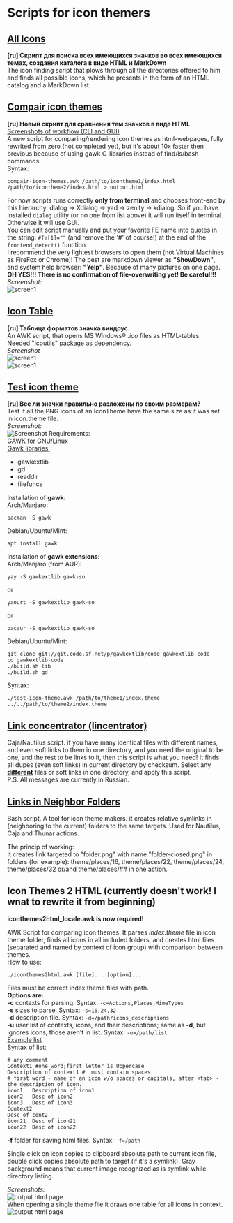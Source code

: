 # Scripts for icon themers

## [All Icons](all_icons/all_icons.awk)
**[ru] Скрипт для поиска всех имеющихся значков во всех имеющихся темах, создания каталога в виде HTML и MarkDown<br>**
The icon finding script that plows through all the directories offered to him and finds all possible icons, which he presents in the form of an HTML catalog and a MarkDown list.

## [Compair icon themes](compair-icon-themes.awk)
**[ru] Новый скрипт для сравнения тем значков в виде HTML**<br>
[Screenshots of workflow (CLI and GUI)](screenshots_cit/README.md)<br>
A new script for comparing/rendering icon themes as html-webpages, fully rewrited from zero (not completed yet), but it's about 10x faster then previous because of using gawk C-libraries instead of find/ls/bash commands.<br>
Syntax:<br>
```
compair-icon-themes.awk /path/to/icontheme1/index.html /path/to/icontheme2/index.html > output.html
```
For now scripts runs correctly **only from terminal** and chooses front-end by this hierarchy: dialog -> Xdialog -> yad -> zenity -> kdialog. So if you have installed `dialog` utility (or no one from list above) it will run itself in terminal. Otherwise it will use GUI.<br>
You can edit script manually and put your favorite FE name into quotes in the string: `#fe[1]=""` (and remove the '#' of course!) at the end of the `frontend_detect()` function.<br>
I recommend the very lightest browsers to open them (not Virtual Machines as FireFox or Chrome)! The best are markdown viewer as **"ShowDown"**, and system help browser: **"Yelp"**. Because of many pictures on one page.<br>
**OH YES!!! There is no confirmation of file-overwriting yet! Be careful!!!**<br>
*Screenshot:*<br>
![screen1](compair-icon-themes.png)<br>
 

## [Icon Table](icontable.awk)
**[ru] Таблица форматов значка виндоус.**<br>
An AWK script, that opens MS Windows® *.ico* files as HTML-tables.<br>
Needed "icoutils" package as dependency.<br>
*Screenshot*<br>
![screen1](./icontable_muz.png "folder-music")<br>
![screen1](./icontable_foxit.png "foxit reader")

## [Test icon theme](test-icon-theme.awk)
**[ru] Все ли значки правильно разложены по своим размерам?**<br>
Test if all the PNG icons of an IconTheme have the same size as it was set in icon.theme file.<br>
*Screenshot:*<br>
![Screenshot](test-icon-theme.png)
Requirements:<br>
[GAWK for GNU/Linux](https://www.gnu.org/software/gawk/)<br>
[Gawk libraries:](https://sourceforge.net/projects/gawkextlib/files/)
* gawkextlib
* gd
* readdir
* filefuncs

Installation of **gawk**:<br>
Arch/Manjaro:
```
pacman -S gawk
```
Debian/Ubuntu/Mint:
```
apt install gawk
```
Installation of **gawk extensions**:<br>
Arch/Manjaro (from AUR):
```
yay -S gawkextlib gawk-so
```
or
```
yaourt -S gawkextlib gawk-so
```
or
```
pacaur -S gawkextlib gawk-so
```

Debian/Ubuntu/Mint:
```
git clone git://git.code.sf.net/p/gawkextlib/code gawkextlib-code
cd gawkextlib-code
./build.sh lib
./build.sh gd
```

Syntax:
```
./test-icon-theme.awk /path/to/theme1/index.theme ../../path/to/theme2/index.theme
```
## [Link concentrator (lincentrator)](lincentrator.sh)
Caja/Nautilus script. if you have many identical files with different names, and even soft links to them in one directory, and you need the original to be one, and the rest to be links to it, then this script is what you need! It finds all dupes (even soft links) in current directory by checksum. Select any **<u>different</u>** files or soft links in one directory, and apply this script.<br>P.S. All messages are currently in Russian.

## [Links in Neighbor Folders](link_in_nb_folders.sh)
Bash script. A tool for icon theme makers. it creates relative symlinks in (neighboring to the current) folders to the same targets. Used for Nautilus, Caja and Thunar actions.

The princip of working:<br>
It creates link targeted to "folder.png" with name "folder-closed.png" in folders (for example): theme/places/16, theme/places/22, theme/places/24, theme/places/32 or/and theme/places/## in one action.

## Icon Themes 2 HTML (currently doesn't work! I wnat to rewrite it from beginning)

**iconthemes2html_locale.awk is now required!**

AWK Script for comparing icon themes. It parses *index.theme* file in icon theme folder, finds all icons in all included folders, and creates html files (separated and named by context of icon group) with comparison between themes.<br>How to use:
```
./iconthemes2html.awk [file]... [option]...
```

Files must be correct index.theme files with path.
<br>**Options are:**<br>
**-c** contexts for parsing. Syntax: `-c=Actions,Places,MimeTypes`<br>
**-s** sizes to parse. Syntax: `-s=16,24,32`<br>
**-d** description file. Syntax: `-d=/path/icons_descripnions`<br>
**-u** user list of contexts, icons, and their descriptions; same as **-d**, but ignores icons, those aren't in list. Syntax: `-u=/path/list`<br>
[Example list](icons_descriptions)<br>
Syntax of list:<br>

```
# any comment
Context1 #one word;first letter is Uppercase
Description of context1 #  must contain spaces
# first word - name of an icon w/o spaces or capitals, after <tab> - the description of icon.
icon1	Description of icon1
icon2	Desc of icon2
icon3	Desc of icon3
Context2
Desc of cont2
icon21	Desc of icon21
icon22	Desc of icon22
```

**-f** folder for saving html files. Syntax: `-f=/path`<br>

Single click on icon copies to clipboard absolute path to current icon file, double click copies absolute path to target (if it's a symlink).
Gray background means that current image recognized as is symlink while directory listing.<br>

*Screenshots:*<br>
![output html page](ith2html.png)<br>
When opening a single theme file it draws one table for all icons in context.<br>
![output html page](ith2html_single.png)